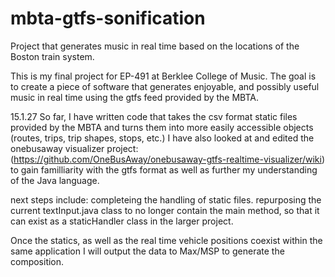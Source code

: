 # mbta-gtfs-sonification

Project that generates music in real time based on the locations of the Boston train system.

This is my final project for EP-491 at Berklee College of Music.
The goal is to create a piece of software that generates enjoyable, and possibly useful music
in real time using the gtfs feed provided by the MBTA.

15.1.27
  So far, I have written code that takes the csv format static files provided by the MBTA and turns them into
  more easily accessible objects (routes, trips, trip shapes, stops, etc.)
  I have also looked at and edited the onebusaway visualizer project:
      (https://github.com/OneBusAway/onebusaway-gtfs-realtime-visualizer/wiki)
    to gain familliarity with the gtfs format as well as further my understanding of the Java language.
    
  next steps include:
    completeing the handling of static files.
    repurposing the current textInput.java class to no longer contain the main method,
      so that it can exist as a staticHandler class in the larger project.
   
  Once the statics, as well as the real time vehicle positions coexist within the same application I will
     output the data to Max/MSP to generate the composition.
